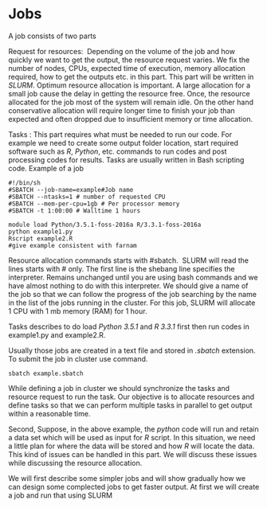 # Jobs #
A job consists of two parts

Request for resources:  Depending on the volume of the job and how quickly we want to get the output, the resource request varies. We fix the number of nodes, CPUs, expected time of execution, memory allocation required, how to get the outputs etc. in this part. This part will be written in *SLURM*.
Optimum resource allocation is important. A large allocation for a small job cause the delay in getting the resource free. Once, the resource allocated for the job most of the system will remain idle. On the other hand conservative allocation will require longer time to finish your job than expected and often dropped due to insufficient memory or time allocation.

Tasks : This part requires what must be needed to run our code. For example we need to create some output folder location, start required software such as *R*, *Python*, etc. commands to run codes and post processing codes for results. Tasks are usually written in Bash scripting code.
Example of a job

    #!/bin/sh
    #SBATCH --job-name=example#Job name
    #SBATCH --ntasks=1 # number of requested CPU
    #SBATCH --mem-per-cpu=1gb # Per processor memory
    #SBATCH -t 1:00:00 # Walltime 1 hours

    module load Python/3.5.1-foss-2016a R/3.3.1-foss-2016a
    python example1.py
    Rscript example2.R
    #give example consistent with farnam
Resource allocation commands starts with #sbatch.  SLURM will read the lines starts with # only. The first line is the shebang line specifies the interpreter. Remains unchanged until you are using bash commands and we have almost nothing to do with this interpreter. We should give a name of the job so that we can follow the progress of the job searching by the name in the list of the jobs running in the cluster. For this job, SLURM will allocate 1 CPU with 1 mb memory (RAM) for 1 hour.

Tasks describes to do load *Python 3.5.1* and *R 3.3.1* first then run codes in example1.py and example2.R.

Usually those jobs are created in a text file and stored in *.sbatch* extension. To submit the job in cluster use command.

    sbatch example.sbatch

While defining a job in cluster we should synchronize the tasks and resource request to run the task. Our objective is to allocate resources and define tasks so that we can perform multiple tasks in parallel to get output within a reasonable time.

Second, Suppose, in the above example, the *python* code will run and retain a data set which will be used as input for *R* script. In this situation, we need a little plan for where the data will be stored and how *R* will locate the data. This kind of issues can be handled in this part. We will discuss these issues while discussing the resource allocation.

We will first describe some simpler jobs and will show gradually how we can design some complected jobs to get faster output. At first we will create a job and run that using SLURM

